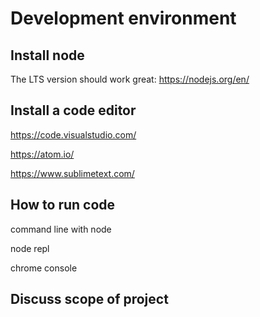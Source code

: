 # Development environment

## Install node

The LTS version should work great: https://nodejs.org/en/

## Install a code editor

https://code.visualstudio.com/

https://atom.io/

https://www.sublimetext.com/

## How to run code

command line with node

node repl

chrome console

## Discuss scope of project
